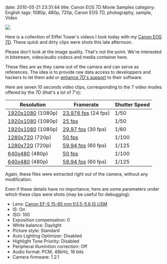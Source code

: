 date: 2010-05-21 23:31:44
title: Canon EOS 7D Movie Samples
category: English
tags: 1080p, 480p, 720p, Canon EOS 7D, photography, sample, Video

![](/uploads/2010/eiffel-tower-video-sample-preview.jpg)

Here is a collection of Eiffel Tower's videos I took today with my [Canon EOS 7D](http://amzn.com/B002NEGTTW/?tag=kevideld-20). These quick and dirty clips were shots this late afternoon.



Please don't look at the image quality. That's not the point. We're interested in bitstream, video/audio codecs and media container here.

These files are as they came out of the camera and can serve as references. The idea is to provide raw data access to developpers and hackers to let them add or [enhance 7D's support](http://www.kdenlive.org/video-editor/canon-eos-7d) to their software.

Here are seven 10 seconds video clips, corresponding to the 7 video modes offered by the 7D (that's a lot of 7's):

Resolution | Framerate | Shutter Speed
--- | --- | ---
[1920x1080](http://kevin.deldycke.com/documents/canon-eos-7d-movie-samples/1080p-23.976fps.mov) (1080p) | [23.976 fps](http://kevin.deldycke.com/documents/canon-eos-7d-movie-samples/1080p-23.976fps.mov) (24 fps) | 1/50
[1920x1080](http://kevin.deldycke.com/documents/canon-eos-7d-movie-samples/1080p-25fps.mov) (1080p) | [25 fps](http://kevin.deldycke.com/documents/canon-eos-7d-movie-samples/1080p-25fps.mov) | 1/50
[1920x1080](http://kevin.deldycke.com/documents/canon-eos-7d-movie-samples/1080p-29.97fps.mov) (1080p) | [29.97 fps](http://kevin.deldycke.com/documents/canon-eos-7d-movie-samples/1080p-29.97fps.mov) (30 fps) | 1/60
[1280x720](http://kevin.deldycke.com/documents/canon-eos-7d-movie-samples/720p-50fps.mov) (720p) | [50 fps](http://kevin.deldycke.com/documents/canon-eos-7d-movie-samples/720p-50fps.mov) | 1/100
[1280x720](http://kevin.deldycke.com/documents/canon-eos-7d-movie-samples/720p-59.94fps.mov) (720p) | [59.94 fps](http://kevin.deldycke.com/documents/canon-eos-7d-movie-samples/720p-59.94fps.mov) (60 fps) | 1/125
[640x480](http://kevin.deldycke.com/documents/canon-eos-7d-movie-samples/480p-50fps.mov) (480p) | [50 fps](http://kevin.deldycke.com/documents/canon-eos-7d-movie-samples/480p-50fps.mov) | 1/100
[640x480](http://kevin.deldycke.com/documents/canon-eos-7d-movie-samples/480p-59.94fps.mov) (480p) | [59.94 fps](http://kevin.deldycke.com/documents/canon-eos-7d-movie-samples/480p-59.94fps.mov) (60 fps) | 1/125

Again, these files were extracted right out of the camera, without any modification.

Even if these details have no importance, here are some parameters under which these clips were shots (may be useful for debugging):

  * Lens: [Canon EF-S 15-85 mm f/3,5-5,6 IS USM](http://amzn.com/B002NEGTTM/?tag=kevideld-20) 
  * IS: On
  * ISO: 100
  * Exposition compensation: 0
  * White balance: Daylight
  * Picture style: Standard
  * Auto Lighting Optimizer: Disabled
  * Highlight Tone Priority: Disabled
  * Peripheral illumintion correction: Off
  * Audio format: PCM, 48kHz, 16 bits
  * Camera firmware: 1.2.1

